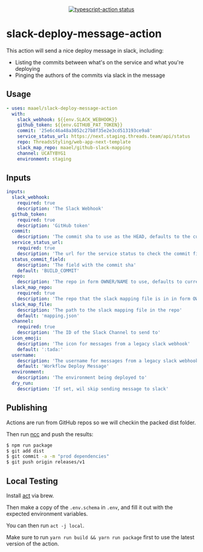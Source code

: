 <p align="center">
  <a href="https://github.com/actions/typescript-action/actions"><img alt="typescript-action status" src="https://github.com/actions/typescript-action/workflows/build-test/badge.svg"></a>
</p>

# slack-deploy-message-action

This action will send a nice deploy message in slack, including:

- Listing the commits between what's on the service and what you're deploying
- Pinging the authors of the commits via slack in the message

## Usage

```yml
- uses: maael/slack-deploy-message-action
  with:
    slack_webhook: ${{env.SLACK_WEBHOOK}}
    github_token: ${{env.GITHUB_PAT_TOKEN}}
    commit: '25e6c46a48a3052c27b8f35e2e3cd513193ce9a8'
    service_status_url: https://next.staging.threads.team/api/status
    repo: ThreadsStyling/web-app-next-template
    slack_map_repo: maael/github-slack-mapping
    channel: UCATYBYG1
    environment: staging
```


## Inputs

```yml
inputs:
  slack_webhook:
    required: true
    description: 'The Slack Webhook'
  github_token:
    required: true
    description: 'GitHub token'
  commit:
    description: 'The commit sha to use as the HEAD, defaults to the current sha'
  service_status_url:
    required: true
    description: 'The url for the service status to check the commit field of'
  status_commit_field:
    description: 'The field with the commit sha'
    default: 'BUILD_COMMIT'
  repo:
    description: 'The repo in form OWNER/NAME to use, defaults to current'
  slack_map_repo:
    required: true
    description: 'The repo that the slack mapping file is in in form OWNER/NAME'
  slack_map_file:
    description: 'The path to the slack mapping file in the repo'
    default: 'mapping.json'
  channel:
    required: true
    description: 'The ID of the Slack Channel to send to'
  icon_emoji:
    description: 'The icon for messages from a legacy slack webhook'
    default: ':tada:'
  username:
    description: 'The username for messages from a legacy slack webhook'
    default: 'Workflow Deploy Message'
  environment:
    description: 'The environment being deployed to'
  dry_run:
    description: 'If set, wil skip sending message to slack'
```

## Publishing

Actions are run from GitHub repos so we will checkin the packed dist folder.

Then run [ncc](https://github.com/zeit/ncc) and push the results:
```bash
$ npm run package
$ git add dist
$ git commit -a -m "prod dependencies"
$ git push origin releases/v1
```

## Local Testing

Install [act](https://github.com/nektos/act) via brew.

Then make a copy of the `.env.schema` in `.env`, and fill it out with the expected environment variables.

You can then run `act -j local`.

Make sure to run `yarn run build && yarn run package` first to use the latest version of the action.
